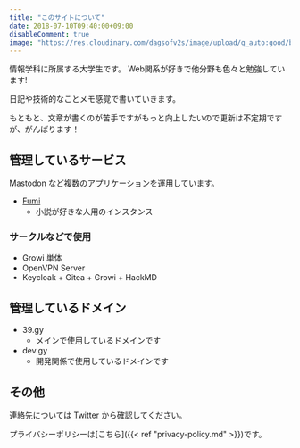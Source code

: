 ```yaml
---
title: "このサイトについて"
date: 2018-07-10T09:40:00+09:00
disableComment: true
image: "https://res.cloudinary.com/dagsofv2s/image/upload/q_auto:good/blog/about/thumbnail.png"
---
```

情報学科に所属する大学生です。 Web関系が好きで他分野も色々と勉強しています!

日記や技術的なことメモ感覚で書いていきます。

もともと、文章が書くのが苦手ですがもっと向上したいので更新は不定期ですが、がんばります！

## 管理しているサービス
Mastodon など複数のアプリケーションを運用しています。

- [Fumi]()
    - 小説が好きな人用のインスタンス

### サークルなどで使用
- Growi 単体
- OpenVPN Server
- Keycloak + Gitea + Growi + HackMD

## 管理しているドメイン
- 39.gy
    - メインで使用しているドメインです
- dev.gy
    - 開発関係で使用しているドメインです

## その他
連絡先については [Twitter](https://twitter.com/ress997) から確認してください。

プライバシーポリシーは[こちら]({{< ref "privacy-policy.md" >}})です。
